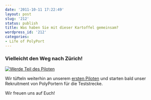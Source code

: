 ```yaml
---
date: '2011-10-11 17:22:49'
layout: post
slug: '212'
status: publish
title: Was haben Sie mit dieser Kartoffel gemeinsam?
wordpress_id: '212'
categories:
- Life of PolyPort
---
```


### Vielleicht den Weg nach Zürich!



[![Werde Teil des Piloten](http://polyport.files.wordpress.com/2011/10/image_620x410_5.png)](http://polyport.org)

Wir tüfteln weiterhin an unserem [ersten Piloten](www.kartoffeltaxi.ch) und starten bald unser Rekruitment von PolyPortern für die Teststrecke.

Wir freuen uns auf Euch!
